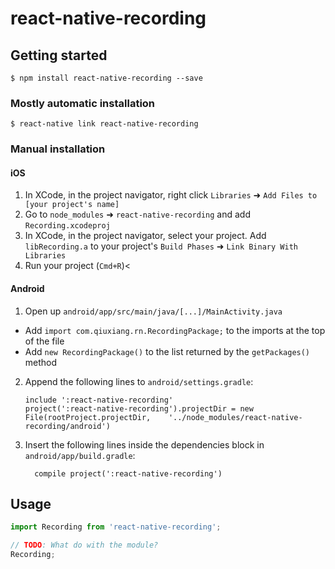 
# react-native-recording

## Getting started

`$ npm install react-native-recording --save`

### Mostly automatic installation

`$ react-native link react-native-recording`

### Manual installation


#### iOS

1. In XCode, in the project navigator, right click `Libraries` ➜ `Add Files to [your project's name]`
2. Go to `node_modules` ➜ `react-native-recording` and add `Recording.xcodeproj`
3. In XCode, in the project navigator, select your project. Add `libRecording.a` to your project's `Build Phases` ➜ `Link Binary With Libraries`
4. Run your project (`Cmd+R`)<

#### Android

1. Open up `android/app/src/main/java/[...]/MainActivity.java`
  - Add `import com.qiuxiang.rn.RecordingPackage;` to the imports at the top of the file
  - Add `new RecordingPackage()` to the list returned by the `getPackages()` method
2. Append the following lines to `android/settings.gradle`:
  	```
  	include ':react-native-recording'
  	project(':react-native-recording').projectDir = new File(rootProject.projectDir, 	'../node_modules/react-native-recording/android')
  	```
3. Insert the following lines inside the dependencies block in `android/app/build.gradle`:
  	```
      compile project(':react-native-recording')
  	```


## Usage
```javascript
import Recording from 'react-native-recording';

// TODO: What do with the module?
Recording;
```
  
